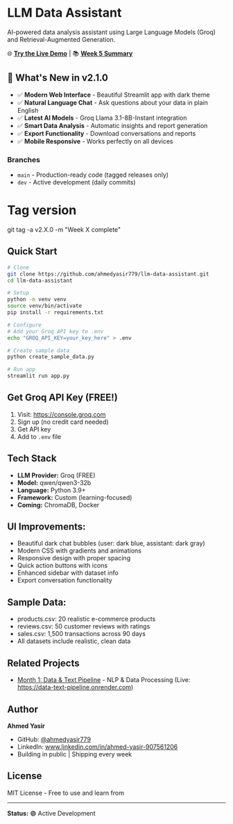 # LLM Data Assistant

AI-powered data analysis assistant using Large Language Models (Groq) and Retrieval-Augmented Generation.

🌐 **[Try the Live Demo](http://localhost:8501)** | 📚 **[Week 5 Summary](WEEK5_SUMMARY.md)**

## 🎯 What's New in v2.1.0

- ✅ **Modern Web Interface** - Beautiful Streamlit app with dark theme
- ✅ **Natural Language Chat** - Ask questions about your data in plain English
- ✅ **Latest AI Models** - Groq Llama 3.1-8B-Instant integration
- ✅ **Smart Data Analysis** - Automatic insights and report generation
- ✅ **Export Functionality** - Download conversations and reports
- ✅ **Mobile Responsive** - Works perfectly on all devices


### Branches
- `main` - Production-ready code (tagged releases only)
- `dev` - Active development (daily commits)

# Tag version
git tag -a v2.X.0 -m "Week X complete"

## Quick Start
```bash
# Clone
git clone https://github.com/ahmedyasir779/llm-data-assistant.git
cd llm-data-assistant

# Setup
python -m venv venv
source venv/bin/activate
pip install -r requirements.txt

# Configure
# Add your Groq API key to .env
echo "GROQ_API_KEY=your_key_here" > .env

# Create sample data
python create_sample_data.py

# Run app
streamlit run app.py
```

## Get Groq API Key (FREE!)

1. Visit: https://console.groq.com
2. Sign up (no credit card needed)
3. Get API key
4. Add to `.env` file

## Tech Stack

- **LLM Provider:** Groq (FREE)
- **Model:** qwen/qwen3-32b
- **Language:** Python 3.9+
- **Framework:** Custom (learning-focused)
- **Coming:** ChromaDB, Docker

## UI Improvements:
- Beautiful dark chat bubbles (user: dark blue, assistant: dark gray)
- Modern CSS with gradients and animations
- Responsive design with proper spacing
- Quick action buttons with icons
- Enhanced sidebar with dataset info
- Export conversation functionality

## Sample Data:
- products.csv: 20 realistic e-commerce products
- reviews.csv: 50 customer reviews with ratings
- sales.csv: 1,500 transactions across 90 days
- All datasets include realistic, clean data

## Related Projects

- [Month 1: Data & Text Pipeline](https://github.com/ahmedyasir779/data-text-pipeline) - NLP & Data Processing (Live: https://data-text-pipeline.onrender.com)


## Author

**Ahmed Yasir**
- GitHub: [@ahmedyasir779](https://github.com/ahmedyasir779)
- LinkedIn: www.linkedin.com/in/ahmed-yasir-907561206
- Building in public | Shipping every week

## License

MIT License - Free to use and learn from

---

**Status:** 🟢 Active Development
